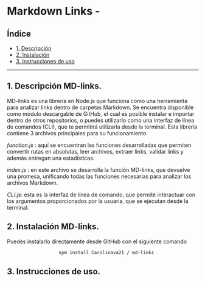 # Markdown Links -

## Índice

* [1. Descripción](#1-descripción)
* [2. Instalación](#2-instalación)
* [3. Instrucciones de uso](#3-instrucciones-de-uso)


***

## 1. Descripción MD-links.
MD-links es una librería en Node.js que funciona como una herramienta para analizar links dentro de carpetas Markdown. Se encuentra disponible como módulo descargable de GitHub, el cual es posible  instalar e importar dentro de otros  repositorios, o puedes utilizarlo como una interfaz de línea de comandos (CLI), que te permitirá utilizarla desde la terminal. 
Esta librería contiene 3 archivos principales para su funcionamiento.

*function.js* : aquí se encuentran las funciones desarrolladas que permiten convertir rutas en absolutas, leer archivos, extraer links, validar links y además entregan una estadísticas. 

*index.js* : en este archivo se desarrolla la función MD-links, que devuelve una promesa, unificando todas las funciones necesarias para analizar los archivos Markdown.  

*CLI.js*: esta es la interfaz de línea de comando, que permite interactuar con los argumentos proporcionados por la usuaria,  que se ejecutan desde la terminal.


## 2. Instalación MD-links. 
Puedes instalarlo directamente desde GitHub con el siguiente comando

```bash
                   npm install Carolinava21 / md-links
```




## 3. Instrucciones de uso.


